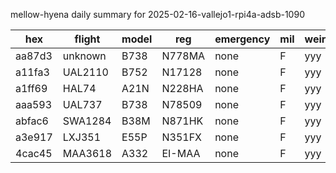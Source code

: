 mellow-hyena daily summary for 2025-02-16-vallejo1-rpi4a-adsb-1090

|hex|flight|model|reg|emergency|mil|weirdo|
|--|--|--|--|--|--|--|
|aa87d3|unknown|B738|N778MA|none|F|yyy|
|a11fa3|UAL2110|B752|N17128|none|F|yyy|
|a1ff69|HAL74|A21N|N228HA|none|F|yyy|
|aaa593|UAL737|B738|N78509|none|F|yyy|
|abfac6|SWA1284|B38M|N871HK|none|F|yyy|
|a3e917|LXJ351|E55P|N351FX|none|F|yyy|
|4cac45|MAA3618|A332|EI-MAA|none|F|yyy|
